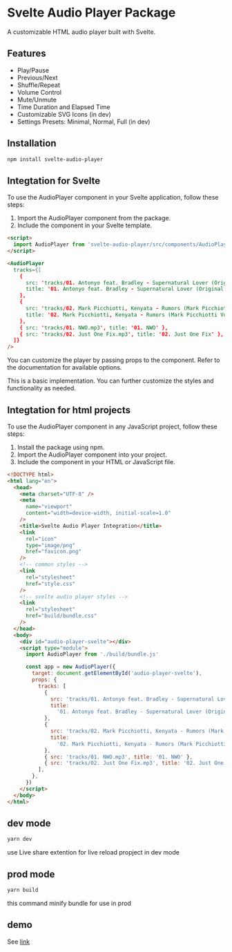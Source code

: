 # Svelte Audio Player Package

A customizable HTML audio player built with Svelte.

## Features

- Play/Pause
- Previous/Next
- Shuffle/Repeat
- Volume Control
- Mute/Unmute
- Time Duration and Elapsed Time
- Customizable SVG Icons (in dev)
- Settings Presets: Minimal, Normal, Full (in dev)

## Installation

```bash
npm install svelte-audio-player
```

## Integtation for Svelte

To use the AudioPlayer component in your Svelte application, follow these steps:

1. Import the AudioPlayer component from the package.
2. Include the component in your Svelte template.

```html
<script>
  import AudioPlayer from 'svelte-audio-player/src/components/AudioPlayer.svelte';
</script>

<AudioPlayer
  tracks={[
    {
      src: 'tracks/01. Antonyo feat. Bradley - Supernatural Lover (Original Mix).mp3',
      title: '01. Antonyo feat. Bradley - Supernatural Lover (Original Mix)',
    },
    {
      src: 'tracks/02. Mark Picchiotti, Kenyata - Rumors (Mark Picchiotti Vocal).mp3',
      title: '02. Mark Picchiotti, Kenyata - Rumors (Mark Picchiotti Vocal)',
    },
    { src: 'tracks/01. NWO.mp3', title: '01. NWO' },
    { src: 'tracks/02. Just One Fix.mp3', title: '02. Just One Fix' },
  ]}
/>
```

You can customize the player by passing props to the component. Refer to the documentation for available options.

This is a basic implementation. You can further customize the styles and functionality as needed.

## Integtation for html projects

To use the AudioPlayer component in any JavaScript project, follow these steps:

1. Install the package using npm.
2. Import the AudioPlayer component into your project.
3. Include the component in your HTML or JavaScript file.

```html
<!DOCTYPE html>
<html lang="en">
  <head>
    <meta charset="UTF-8" />
    <meta
      name="viewport"
      content="width=device-width, initial-scale=1.0"
    />
    <title>Svelte Audio Player Integration</title>
    <link
      rel="icon"
      type="image/png"
      href="favicon.png"
    />
    <!-- common styles -->
    <link
      rel="stylesheet"
      href="style.css"
    />
    <!-- svelte audio player styles -->
    <link
      rel="stylesheet"
      href="build/bundle.css"
    />
  </head>
  <body>
    <div id="audio-player-svelte"></div>
    <script type="module">
      import AudioPlayer from './build/bundle.js'

      const app = new AudioPlayer({
        target: document.getElementById('audio-player-svelte'),
        props: {
          tracks: [
            {
              src: 'tracks/01. Antonyo feat. Bradley - Supernatural Lover (Original Mix).mp3',
              title:
                '01. Antonyo feat. Bradley - Supernatural Lover (Original Mix)',
            },
            {
              src: 'tracks/02. Mark Picchiotti, Kenyata - Rumors (Mark Picchiotti Vocal).mp3',
              title:
                '02. Mark Picchiotti, Kenyata - Rumors (Mark Picchiotti Vocal)',
            },
            { src: 'tracks/01. NWO.mp3', title: '01. NWO' },
            { src: 'tracks/02. Just One Fix.mp3', title: '02. Just One Fix' },
          ],
        },
      })
    </script>
  </body>
</html>
```

## dev mode

```sh
yarn dev
```

use Live share extention for live reload propject in dev mode

## prod mode

```sh
yarn build
```

this command minify bundle for use in prod

## demo

See [link](https://darqus.github.io/audio-player/public/)
